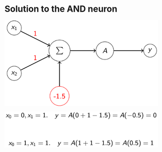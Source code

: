 # Solution to the AND neuron

![Neural network AND solution](../../figures/nn_and_2.png)

![Neural network AND solution](../../figures/nn_and_evaluation.png)
